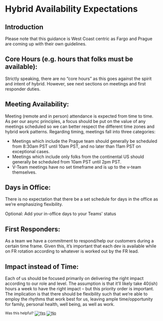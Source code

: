 # Hybrid Availability Expectations

## Introduction
Please note that this guidance is West Coast centric as Fargo and Prague are coming up with their own guidelines.  

## Core Hours (e.g. hours that folks must be available):
Strictly speaking, there are no “core hours” as this goes against the spirit and intent of hybrid.  However, see next sections on meetings and first responder duties.

## Meeting Availability:  
Meeting (remote and in person) attendance is expected from time to time.  As per our async principles, a focus should be put on the value of any meetings scheduled so we can better respect the different time zones and hybrid work patterns.  Regarding timing, meetings fall into three categories:
- Meetings which include the Prague team should generally be scheduled from 8:30am PST until 10am PST, and no later than 11am PST on exceptional cases.
- Meetings which include only folks from the continental US should generally be scheduled from 10am PST until 2pm PST.
- V-Team meetings have no set timeframe and is up to the v-team themselves.

## Days in Office:
There is no expectation that there be a set schedule for days in the office as we’re emphasizing flexibility.

Optional: Add your in-office days to your Teams' status

## First Responders:
As a team we have a commitment to respond/help our customers during a certain time frame.  Given this, it’s important that each dev is available while on FR rotation according to whatever is worked out by the FR lead.

## Impact instead of Time:
Each of us should be focused primarily on delivering the right impact according to our role and level.  The assumption is that it’ll likely take 40(ish) hours a week to have the right impact – but this priority order is important.  The implication is that there should be flexibility such that we’re able to employ the rhythms that work best for us, leaving ample time/opportunity for family, personal health, well being, as well as work.



<!-- Begin Generated Content: Doc Feedback -->
<sub>Was this helpful? [![Yes](https://helix.dot.net/f/ip/5?p=Documentation%5CTeamProcess%5CDevGuide%5Cavailability.md)](https://helix.dot.net/f/p/5?p=Documentation%5CTeamProcess%5CDevGuide%5Cavailability.md) [![No](https://helix.dot.net/f/in)](https://helix.dot.net/f/n/5?p=Documentation%5CTeamProcess%5CDevGuide%5Cavailability.md)</sub>
<!-- End Generated Content-->
